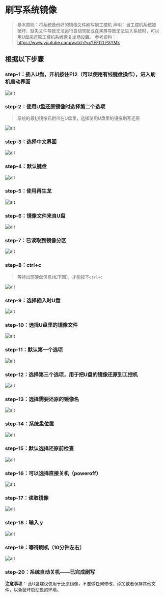 # 刷写系统镜像

> 基本原则：将系统备份好的镜像文件刷写到工控机
> 声明：当工控机系统被破坏、缺失文件导致无法运行自动驾驶或在黑屏导致无法进入系统时，可以用U盘来还原工控机系统恢复出场设置。
> 参考资料：<https://www.youtube.com/watch?v=YEFt2LPSYMk>

## 根据以下步骤

### step-1：插入U盘，开机按住F12（可以使用有线键盘操作），进入刷机启动界面
![alt](images/lQLPJwDCetAopwbNBD3NCGmwBeApK3fykssEPgo_EcB8AQ_2153_1085.png)
### step-2：使用U盘还原镜像时选择第二个选项

> 系统的最初镜像已附带在U盘里，选择使用U盘里的镜像刷写还原

![alt](images/12.png)
### step-3：选择中文界面
![alt](images/lQLPJwdL8ziBiAbNBG_NCAewb7ZWChcktagEPgo_GcCyAQ_2055_1135.png)
### step-4：默认键盘
![alt](images/5.png)
### step-5：使用再生龙
![alt](images/8.png)
### step-6：镜像文件来自U盘
![alt](images/6.png) 
### step-7：已读取到镜像分区
![alt](images/35.jpg) 
### step-8：ctrl+c

> 等待出现硬盘信息(如下图)，才能按下`ctrl+c`

![alt](images/l9.png) 
### step-9：选择插入时U盘
![alt](images/36.jpg) 
### step-10：选择U盘里的镜像文件
![alt](images/15.png) 
### step-11：默认第一个选项 
![alt](images/16.png)
### step-12：选择第三个选项，用于把U盘的镜像还原到工控机 
![alt](images/37.jpg) 
### step-13：选择需要还原的镜像名    
![alt](images/38.jpg)  
### step-14：系统盘位置
![alt](images/23.png) 
### step-15：默认选择还原前检查
![alt](images/24.png)
### step-16：可以选择直接关机（poweroff）
![alt](images/25.png)
### step-17：读取镜像
![alt](images/26.png)
### step-18：输入 y
![alt](images/20.png)
### step-19：等待刷机（10分钟左右） 
![alt](images/21.png) 

### step-20：系统自动关机——已完成刷写


**注意事项**： 此U盘建议仅用于还原镜像，不要做任何修改、添加或者保存其他文件，以免破坏启动盘的环境。